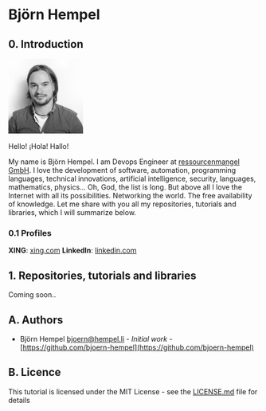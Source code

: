# Björn Hempel

## 0. Introduction

<img src="images/bjoern-hempel.jpg" width="150">

Hello! ¡Hola! Hallo!

My name is Björn Hempel. I am Devops Engineer at [ressourcenmangel GmbH](https://www.ressourcenmangel.de/startseite.html). I love the development of software, automation, programming languages, technical innovations, artificial intelligence, security, languages, mathematics, physics... Oh, God, the list is long. But above all I love the Internet with all its possibilities. Networking the world. The free availability of knowledge. Let me share with you all my repositories, tutorials and libraries, which I will summarize below.

### 0.1 Profiles

**XING**: [xing.com](https://www.xing.com/profile/Bjoern_Hempel14)
**LinkedIn**: [linkedin.com](https://www.linkedin.com/in/bjoernhempel)

## 1. Repositories, tutorials and libraries

Coming soon..

## A. Authors

* Björn Hempel <bjoern@hempel.li> - _Initial work_ - [https://github.com/bjoern-hempel](https://github.com/bjoern-hempel)

## B. Licence

This tutorial is licensed under the MIT License - see the [LICENSE.md](/LICENSE.md) file for details
